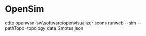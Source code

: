 # OpenSim

cdto openwsn-sw\software\openvisualizer
scons runweb --sim --pathTopo=topology_data_2motes.json